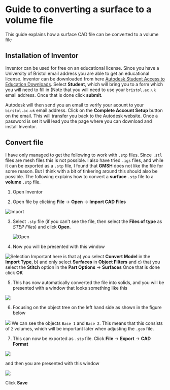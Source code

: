 # Guide to converting a surface to a volume file

This guide explains how a surface CAD file can be converted to a volume file

## Installation of Inventor

Inventor can be used for free on an educational license. Since you have a University of Bristol email address you are able to get an educational license. Inventor can be downloaded from here [Autodesk Student Access to Education Downloads](https://www.autodesk.com/education/edu-software/overview#INVPROSA). Select **Student**, which will bring you to a form which you will need to fill in (Note that you will need to use your `bristol.ac.uk` email address. Once that is done click **submit**.

Autodesk will then send you an email to verify your acount to your `birstol.ac.uk` email address. Click on the **Complete Account Setup** button on the email. This will transfer you back to the Autodesk website. Once a password is set it will lead you the page where you can download and install Inventor.

## Convert file

I have only managed to get the following to work with `.stp` files. Since `.stl` files are mesh files this is not possible. I also have tried `.igs` files, and while it can be exported as a `.stp` file, I found that **GMSH** does not like the file for some reason. But I think with a bit of tinkering around this should also be possible. The following explains how to convert a **surface** `.stp` file to a **volume** `.stp` file.

1. Open Inventor
  
2. Open file by clicking **File** → **Open** → **Import CAD Files**

  ![Import](figures/2025-01-23-09-27-53-image.png)
  
3. Select `.stp` file (if you can't see the file, then select the **Files of type** as *STEP Files*) and click **Open**. 

    ![Open](figures/2025-01-23-11-43-00-image.png) 
  
4. Now you will be presented with this window

  ![Selection](figures/2025-01-23-12-41-24-image.png) 
  Important here is that
  a) you select **Convert Model** in the **Import Type**,
  b) and only select **Surfaces** in **Object Filters** and
  c) that you select the **Stitch** option in the **Part Options** → **Surfaces**
  Once that is done click **OK**
  
5. This has now automatically converted the file into solids, and you will be presented with a window that looks something like this

  ![](figures/2025-01-23-12-48-36-image.png)
  
6. Focusing on the object tree on the left hand side as shown in the figure below

  ![](figures/2025-01-23-12-50-00-image.png)
  We can see the objects `Base 1` and `Base 2`. This means that this consists of `2` volumes, which will be important later when adjusting the `.geo` file.
  
7. This can now be exported as `.stp` file. Click **File** → **Export** → **CAD Format**

  ![](figures/2025-01-23-12-53-50-image.png) 

  and then you are presented with this window

  ![](figures/2025-01-23-12-55-04-image.png) 
  
  Click **Save**